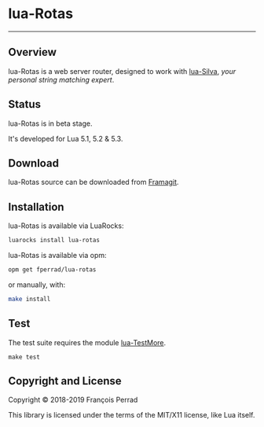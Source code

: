 
# lua-Rotas

---

## Overview

lua-Rotas is a web server router,
designed to work with [lua-Silva](https://fperrad.frama.io/lua-Silva),
_your personal string matching expert_.

## Status

lua-Rotas is in beta stage.

It's developed for Lua 5.1, 5.2 & 5.3.

## Download

lua-Rotas source can be downloaded from
[Framagit](http://framagit.org/fperrad/lua-Rotas).

## Installation

lua-Rotas is available via LuaRocks:

```sh
luarocks install lua-rotas
```

lua-Rotas is available via opm:

```sh
opm get fperrad/lua-rotas
```

or manually, with:

```sh
make install
```

## Test

The test suite requires the module
[lua-TestMore](https://fperrad.frama.io/lua-TestMore/).

    make test

## Copyright and License

Copyright &copy; 2018-2019 Fran&ccedil;ois Perrad

This library is licensed under the terms of the MIT/X11 license, like Lua itself.
